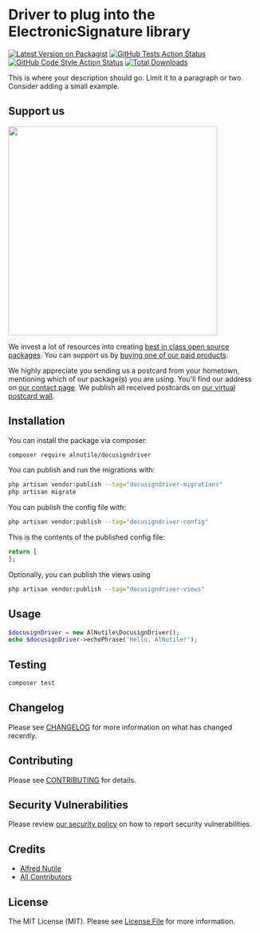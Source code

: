# Driver to plug into the ElectronicSignature library

[![Latest Version on Packagist](https://img.shields.io/packagist/v/alnutile/docusigndriver.svg?style=flat-square)](https://packagist.org/packages/alnutile/docusigndriver)
[![GitHub Tests Action Status](https://img.shields.io/github/actions/workflow/status/alnutile/docusigndriver/run-tests.yml?branch=main&label=tests&style=flat-square)](https://github.com/alnutile/docusigndriver/actions?query=workflow%3Arun-tests+branch%3Amain)
[![GitHub Code Style Action Status](https://img.shields.io/github/actions/workflow/status/alnutile/docusigndriver/fix-php-code-style-issues.yml?branch=main&label=code%20style&style=flat-square)](https://github.com/alnutile/docusigndriver/actions?query=workflow%3A"Fix+PHP+code+style+issues"+branch%3Amain)
[![Total Downloads](https://img.shields.io/packagist/dt/alnutile/docusigndriver.svg?style=flat-square)](https://packagist.org/packages/alnutile/docusigndriver)

This is where your description should go. Limit it to a paragraph or two. Consider adding a small example.

## Support us

[<img src="https://github-ads.s3.eu-central-1.amazonaws.com/DocusignDriver.jpg?t=1" width="419px" />](https://spatie.be/github-ad-click/DocusignDriver)

We invest a lot of resources into creating [best in class open source packages](https://spatie.be/open-source). You can support us by [buying one of our paid products](https://spatie.be/open-source/support-us).

We highly appreciate you sending us a postcard from your hometown, mentioning which of our package(s) you are using. You'll find our address on [our contact page](https://spatie.be/about-us). We publish all received postcards on [our virtual postcard wall](https://spatie.be/open-source/postcards).

## Installation

You can install the package via composer:

```bash
composer require alnutile/docusigndriver
```

You can publish and run the migrations with:

```bash
php artisan vendor:publish --tag="docusigndriver-migrations"
php artisan migrate
```

You can publish the config file with:

```bash
php artisan vendor:publish --tag="docusigndriver-config"
```

This is the contents of the published config file:

```php
return [
];
```

Optionally, you can publish the views using

```bash
php artisan vendor:publish --tag="docusigndriver-views"
```

## Usage

```php
$docusignDriver = new AlNutile\DocusignDriver();
echo $docusignDriver->echoPhrase('Hello, AlNutile!');
```

## Testing

```bash
composer test
```

## Changelog

Please see [CHANGELOG](CHANGELOG.md) for more information on what has changed recently.

## Contributing

Please see [CONTRIBUTING](CONTRIBUTING.md) for details.

## Security Vulnerabilities

Please review [our security policy](../../security/policy) on how to report security vulnerabilities.

## Credits

- [Alfred Nutile](https://github.com/alnutile)
- [All Contributors](../../contributors)

## License

The MIT License (MIT). Please see [License File](LICENSE.md) for more information.
